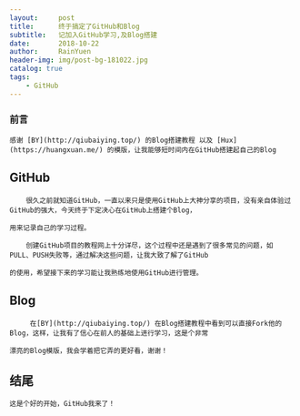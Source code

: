 ```yaml
---
layout:     post
title:      终于搞定了GitHub和Blog
subtitle:   记加入GitHub学习,及Blog搭建
date:       2018-10-22
author:     RainYuen
header-img: img/post-bg-181022.jpg
catalog: true
tags:
    - GitHub
---
```


### 前言

	感谢 [BY](http://qiubaiying.top/) 的Blog搭建教程 以及 [Hux](https://huangxuan.me/) 的模版，让我能够短时间内在GitHub搭建起自己的Blog

## GitHub
        很久之前就知道GitHub，一直以来只是使用GitHub上大神分享的项目，没有亲自体验过GitHub的强大，今天终于下定决心在GitHub上搭建个Blog，
	
	用来记录自己的学习过程。
	
        创建GitHub项目的教程网上十分详尽，这个过程中还是遇到了很多常见的问题，如PULL、PUSH失败等，通过解决这些问题，让我大致了解了GitHub
		
	的使用，希望接下来的学习能让我熟练地使用GitHub进行管理。

## Blog

	     在[BY](http://qiubaiying.top/) 在Blog搭建教程中看到可以直接Fork他的Blog，这样，让我有了信心在前人的基础上进行学习，这是个非常
	
	漂亮的Blog模版，我会学着把它弄的更好看，谢谢！
	
## 结尾

	这是个好的开始，GitHub我来了！